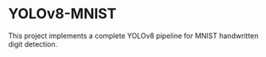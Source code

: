 # YOLOv8-MNIST
This project implements a complete YOLOv8 pipeline for MNIST handwritten digit detection.
